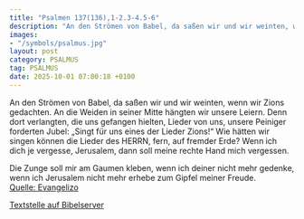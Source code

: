 ```yaml
---
title: "Psalmen 137(136),1-2.3-4.5-6"
description: "An den Strömen von Babel, da saßen wir und wir weinten, wenn wir Zions gedachten. An die Weiden in seiner Mitte hängten wir unsere Leiern. Denn dort verlangten, die uns gefangen hielten, Lieder von uns, unsere Peiniger forderten Jubel: „Singt für uns eines der Lieder Zions!“ Wie ...."
images:
- "/symbols/psalmus.jpg"
layout: post
category: PSALMUS
tag: PSALMUS
date: 2025-10-01 07:00:18 +0100
---
```

An den Strömen von Babel, da saßen wir und wir weinten, wenn wir Zions gedachten.
An die Weiden in seiner Mitte hängten wir unsere Leiern.
Denn dort verlangten, die uns gefangen hielten, Lieder von uns, unsere Peiniger forderten Jubel: „Singt für uns eines der Lieder Zions!“
Wie hätten wir singen können die Lieder des HERRN, fern, auf fremder Erde?
Wenn ich dich je vergesse, Jerusalem, dann soll meine rechte Hand mich vergessen.<!--more-->

Die Zunge soll mir am Gaumen kleben, wenn ich deiner nicht mehr gedenke, wenn ich Jerusalem nicht mehr erhebe zum Gipfel meiner Freude.<br>
[Quelle: Evangelizo](https://evangeliumtagfuertag.org/DE/gospel)

[Textstelle auf Bibelserver](https://www.bibleserver.com/EU/ps137(136),1-2.3-4.5-6)
